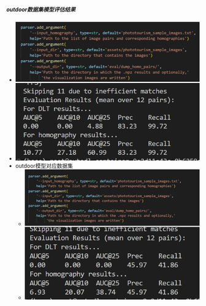 ##### outdoor数据集模型评估结果
- ![](attachments/Pasted%20image%2020230113212511.png)
- ![](attachments/Pasted%20image%2020230113212530.png)
- outdoor模型对应数据集
	- ![](attachments/Pasted%20image%2020230113215930.png)
	- ![](attachments/Pasted%20image%2020230113215917.png)